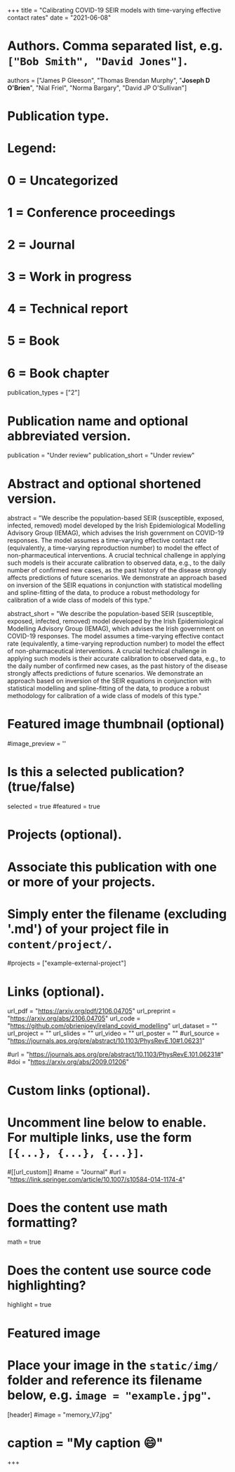 +++
title = "Calibrating COVID-19 SEIR models with time-varying effective contact rates"
date = "2021-06-08"

# Authors. Comma separated list, e.g. `["Bob Smith", "David Jones"]`.

authors = ["James P Gleeson", "Thomas Brendan Murphy", "**Joseph D O'Brien**", "Nial Friel", "Norma Bargary", "David JP O'Sullivan"]

# Publication type.
# Legend:
# 0 = Uncategorized
# 1 = Conference proceedings
# 2 = Journal
# 3 = Work in progress
# 4 = Technical report
# 5 = Book
# 6 = Book chapter
publication_types = ["2"]

# Publication name and optional abbreviated version.
publication = "Under review"
publication_short = "Under review"

# Abstract and optional shortened version.
abstract = "We describe the population-based SEIR (susceptible, exposed, infected, removed) model developed by the Irish Epidemiological Modelling Advisory Group (IEMAG), which advises the Irish government on COVID-19 responses. The model assumes a time-varying effective contact rate (equivalently, a time-varying reproduction number) to model the effect of non-pharmaceutical interventions. A crucial technical challenge in applying such models is their accurate calibration to observed data, e.g., to the daily number of confirmed new cases, as the past history of the disease strongly affects predictions of future scenarios. We demonstrate an approach based on inversion of the SEIR equations in conjunction with statistical modelling and spline-fitting of the data, to produce a robust methodology for calibration of a wide class of models of this type."

abstract_short = "We describe the population-based SEIR (susceptible, exposed, infected, removed) model developed by the Irish Epidemiological Modelling Advisory Group (IEMAG), which advises the Irish government on COVID-19 responses. The model assumes a time-varying effective contact rate (equivalently, a time-varying reproduction number) to model the effect of non-pharmaceutical interventions. A crucial technical challenge in applying such models is their accurate calibration to observed data, e.g., to the daily number of confirmed new cases, as the past history of the disease strongly affects predictions of future scenarios. We demonstrate an approach based on inversion of the SEIR equations in conjunction with statistical modelling and spline-fitting of the data, to produce a robust methodology for calibration of a wide class of models of this type."

# Featured image thumbnail (optional)
#image_preview = ''

# Is this a selected publication? (true/false)
selected = true
#featured = true


# Projects (optional).
#   Associate this publication with one or more of your projects.
#   Simply enter the filename (excluding '.md') of your project file in `content/project/`.
#projects = ["example-external-project"]

# Links (optional).
url_pdf = "https://arxiv.org/pdf/2106.04705"
url_preprint = "https://arxiv.org/abs/2106.04705"
url_code = "https://github.com/obrienjoey/ireland_covid_modelling"
url_dataset = ""
url_project = ""
url_slides = ""
url_video = ""
url_poster = ""
#url_source = "https://journals.aps.org/pre/abstract/10.1103/PhysRevE.10#1.06231"

#url = "https://journals.aps.org/pre/abstract/10.1103/PhysRevE.101.06231#"
#doi = "https://arxiv.org/abs/2009.01206"
# Custom links (optional).
#   Uncomment line below to enable. For multiple links, use the form `[{...}, {...}, {...}]`.
#[[url_custom]]
#name = "Journal"
#url = "https://link.springer.com/article/10.1007/s10584-014-1174-4"

# Does the content use math formatting?
math = true

# Does the content use source code highlighting?
highlight = true

# Featured image
# Place your image in the `static/img/` folder and reference its filename below, e.g. `image = "example.jpg"`.
[header]
#image = "memory_V7.jpg"
# caption = "My caption :smile:"

+++
